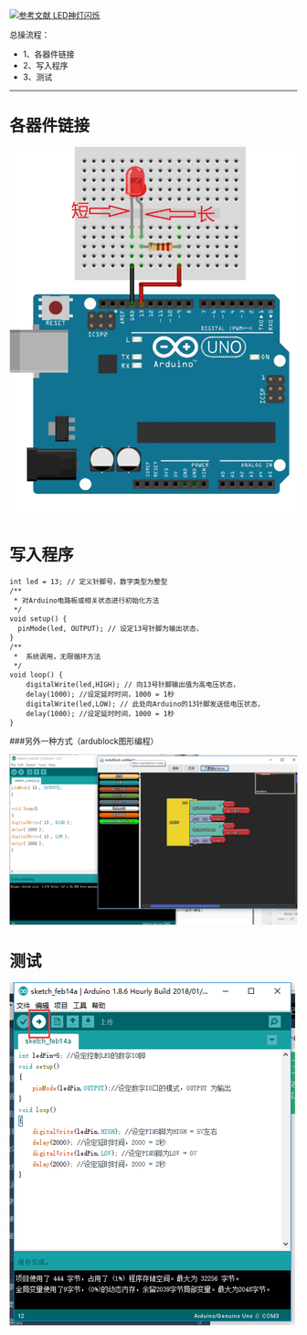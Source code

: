 [![](https://img.shields.io/badge/参考文献-LED神灯闪烁-yellow.svg "参考文献 LED神灯闪烁")](http://www.51hei.com/bbs/dpj-41337-1.html)


总操流程：
- 1、各器件链接
- 2、写入程序
- 3、测试

----------
# 各器件链接

![](image/5-1.png)
# 写入程序
```
int led = 13; // 定义针脚号，数字类型为整型
/**
 * 对Arduino电路板或相关状态进行初始化方法
 */
void setup() {
  pinMode(led, OUTPUT); // 设定13号针脚为输出状态，
}
/**
 *  系统调用，无限循环方法
 */
void loop() {
    digitalWrite(led,HIGH); // 向13号针脚输出值为高电压状态，
    delay(1000); //设定延时时间，1000 = 1秒
    digitalWrite(led,LOW); // 此处向Arduino的13针脚发送低电压状态，
    delay(1000); //设定延时时间，1000 = 1秒
}
```
###另外一种方式（ardublock图形编程）

![](image/5-2.png)
# 测试

![](image/5-3.png)